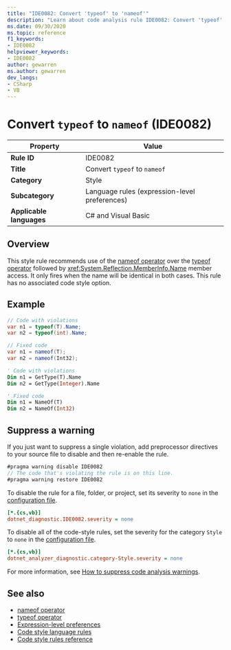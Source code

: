 ```yaml
---
title: "IDE0082: Convert 'typeof' to 'nameof'"
description: "Learn about code analysis rule IDE0082: Convert 'typeof' to 'nameof'"
ms.date: 09/30/2020
ms.topic: reference
f1_keywords:
- IDE0082
helpviewer_keywords:
- IDE0082
author: gewarren
ms.author: gewarren
dev_langs:
- CSharp
- VB
---
```

# Convert `typeof` to `nameof` (IDE0082)

|Property|Value|
|-|-|
| **Rule ID** | IDE0082 |
| **Title** | Convert `typeof` to `nameof` |
| **Category** | Style |
| **Subcategory** | Language rules (expression-level preferences) |
| **Applicable languages** | C# and Visual Basic |

## Overview

This style rule recommends use of the [nameof operator](../../../csharp/language-reference/operators/nameof.md) over the [typeof operator](../../../csharp/language-reference/operators/type-testing-and-cast.md#typeof-operator) followed by <xref:System.Reflection.MemberInfo.Name> member access. It only fires when the name will be identical in both cases. This rule has no associated code style option.

## Example

```csharp
// Code with violations
var n1 = typeof(T).Name;
var n2 = typeof(int).Name;

// Fixed code
var n1 = nameof(T);
var n2 = nameof(Int32);
```

```vb
' Code with violations
Dim n1 = GetType(T).Name
Dim n2 = GetType(Integer).Name

' Fixed code
Dim n1 = NameOf(T)
Dim n2 = NameOf(Int32)
```

## Suppress a warning

If you just want to suppress a single violation, add preprocessor directives to your source file to disable and then re-enable the rule.

```csharp
#pragma warning disable IDE0082
// The code that's violating the rule is on this line.
#pragma warning restore IDE0082
```

To disable the rule for a file, folder, or project, set its severity to `none` in the [configuration file](../configuration-files.md).

```ini
[*.{cs,vb}]
dotnet_diagnostic.IDE0082.severity = none
```

To disable all of the code-style rules, set the severity for the category `Style` to `none` in the [configuration file](../configuration-files.md).

```ini
[*.{cs,vb}]
dotnet_analyzer_diagnostic.category-Style.severity = none
```

For more information, see [How to suppress code analysis warnings](../suppress-warnings.md).

## See also

- [nameof operator](../../../csharp/language-reference/operators/nameof.md)
- [typeof operator](../../../csharp/language-reference/operators/type-testing-and-cast.md#typeof-operator)
- [Expression-level preferences](expression-level-preferences.md)
- [Code style language rules](language-rules.md)
- [Code style rules reference](index.md)

